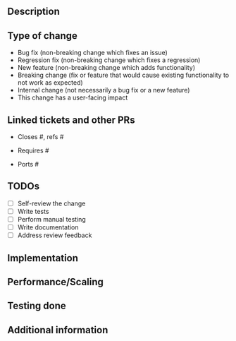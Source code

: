 ## Description
<!--Required. Provide high-level overview of what the change is for.-->

## Type of change
<!--Required. Keep only those that apply.-->

* Bug fix (non-breaking change which fixes an issue)
* Regression fix (non-breaking change which fixes a regression)
* New feature (non-breaking change which adds functionality)
* Breaking change (fix or feature that would cause existing functionality to not work as expected)
* Internal change (not necessarily a bug fix or a new feature)
* This change has a user-facing impact

## Linked tickets and other PRs
<!--Required. Keep only those that apply.-->

<!--This PR addresses the following issues.-->
* Closes #, refs #
<!--This PR depends on the following PRs (e.g. planet, satellite, etc.).-->
* Requires #
<!--This PR is a back-/forward-port of the following PR.-->
* Ports #

## TODOs
<!--Required. Keep only those that apply and check them off as they get completed.-->

- [ ] Self-review the change
- [ ] Write tests
- [ ] Perform manual testing
- [ ] Write documentation
- [ ] Address review feedback

## Implementation
<!--Optional. Add any relevant implementation details that might help the reviewers.-->

## Performance/Scaling
<!--Optional. Add any relevant details on how this PR reacts when scaled to 1k nodes, and any additional scaling considerations for the reviewers.-->

## Testing done
<!--Required. Explain what kind of testing these changes underwent.-->

## Additional information
<!--Optional. Anything else that may be relevant.-->
